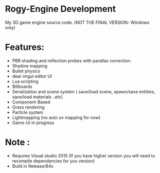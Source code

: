 # Rogy-Engine Development
My 3D game engine source code.
(NOT THE FINAL VERSION- Windows only)

# Features:
- PBR shading and reflection probes with parallax correction.
- Shadow mapping
- Bullet physics
- dear imgui editor UI
- Lua scripting
- Billboards
- Serialization and scene system ( save/load scene, spawn/save entities, save/load materials  ..etc)
- Component-Based
- Grass rendering
- Particle system
- Lightmapping (no auto uv mapping for now)
- Game-UI in progress

# Note : 
- Requires Visual studio 2015 (If you have higher version you will need to recompile dependencies for you version)
- Build in Release/84x 
